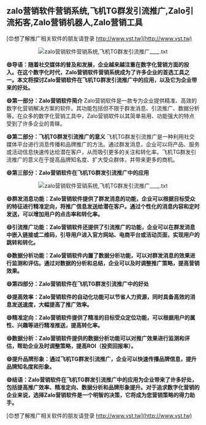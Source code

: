 ## **zalo营销软件营销系统,飞机TG群发引流推广,Zalo引流拓客,Zalo营销机器人,Zalo营销工具**

[😍想了解推广相关软件的朋友请登录 http://www.vst.tw](http://www.vst.tw)

 <center><img src="https://vst.tw/MP4/tuiguang/png/5.png" alt="zalo营销软件营销系统,飞机TG群发引流推广____.txt"></center>

**😄导语：随着社交媒体的普及和发展，企业越来越注重在数字化营销方面的投入。在这个数字化时代，Zalo营销软件营销系统成为了许多企业的首选工具之一。本文将探讨Zalo营销软件在飞机TG群发引流推广中的应用，以及它为企业带来的好处。**

**😄第一部分：Zalo营销软件简介**
Zalo营销软件是一款专为企业提供精准、高效的数字化营销解决方案的软件。其功能包括但不限于群发消息、引流推广、数据分析等。在众多的数字化营销工具中，Zalo营销软件以其简单易用、功能强大的特点受到了许多企业的青睐。

**😄第二部分：飞机TG群发引流推广的意义**
飞机TG群发引流推广是一种利用社交媒体平台进行消息传播和品牌推广的方法。通过群发消息，企业可以将产品、服务或活动信息快速传达给潜在客户，从而吸引更多的关注和转化率。飞机TG群发引流推广的意义在于提高品牌知名度、扩大受众群体，并带来更多的商机。

**😄第三部分：Zalo营销软件在飞机TG群发引流推广中的应用**

 <center><img src="https://vst.tw/MP4/tuiguang/png/0.png" alt="zalo营销软件营销系统,飞机TG群发引流推广____.txt"></center>

**😄群发消息功能：Zalo营销软件提供了群发消息的功能，企业可以根据目标受众的特征进行精准定向，将推广信息发送给潜在客户。通过个性化的消息内容和定时发送，可以增加用户的点击率和转化率。**

**😄引流推广功能：Zalo营销软件还提供了引流推广的功能，企业可以在群发消息中嵌入链接或二维码，引导用户进入官方网站、电商平台或活动页面，实现用户的跳转和转化。**

**😄数据分析功能：Zalo营销软件内置了数据分析功能，可以对群发消息的效果进行监测和评估。通过对数据的分析和总结，企业可以及时调整推广策略，提高营销效果。**

**😄第四部分：Zalo营销软件在飞机TG群发引流推广中的好处**

**😄提高效率：Zalo营销软件的自动化功能可以节省人力资源，同时具备高效的消息发送速度，大幅提高了推广效率。**

**😄精准定向：Zalo营销软件提供了精准的目标受众定位功能，可以根据用户的属性、兴趣等进行精准推送，提高转化率。**

**😄数据分析：Zalo营销软件提供的数据分析功能可以对推广效果进行监测和评估，帮助企业及时调整策略，提高ROI（投资回报率）。**

**😄提升品牌形象：通过飞机TG群发引流推广，企业可以快速传播品牌信息，提升品牌知名度和形象。**

**😄结语：Zalo营销软件在飞机TG群发引流推广中的应用为企业带来了许多好处，包括提高推广效率、精准定向、数据分析和品牌形象提升。对于追求数字化营销的企业来说，选择Zalo营销软件是一个明智的决策，它将成为您营销策略的得力助手。**

[😍想了解推广相关软件的朋友请登录 http://www.vst.tw](http://www.vst.tw)



